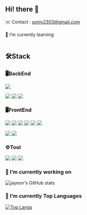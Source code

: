 <!--
**sonjayeon/sonjayeon** is a ✨ _special_ ✨ repository because its `README.md` (this file) appears on your GitHub profile.

Here are some ideas to get you started:

- 🔭 I’m currently working on ...
- 🌱 I’m currently learning ...
- 👯 I’m looking to collaborate on ...
- 🤔 I’m looking for help with ...
- 💬 Ask me about ...
- 📫 How to reach me: ...
- 😄 Pronouns: ...
- ⚡ Fun fact: ...
-->
## Hi! there 👋
<span> ✉️ Contact : sonjy2303@gmail.com </span> <br><br>
  🌱 I’m currently learning
<br><br>
<h2 align="lmi">🛠Stack</h2>
<h3 align="left">🖥️BackEnd</h3>  
<p>
  <img src="https://img.shields.io/badge/JAVA-007396?style=flat-plastic&logo=java&logoColor=white">
</p>
<p>
  <img src="https://img.shields.io/badge/JPA-83B81A?style=flat-square&logoColor=white"/>
  <img src="https://img.shields.io/badge/Spring-6DB33F?style=flat-square&logo=Spring&logoColor=white">  
  <img src="https://img.shields.io/badge/-springBoot-green?style=flat-plastic&logo=Spring Boot&logoColor=white"/>
</p>
<h3 align="left">🖥️FrontEnd</h3>  
<p>
  <img src="https://img.shields.io/badge/jQuery-0769AD?style=flat-square&logo=jQuery&logoColor=white"/>
  <img src="https://img.shields.io/badge/JavaScript-F7DF1E?style=flat-square&logo=JavaScript&logoColor=white"/>
  <img src="https://img.shields.io/badge/HTML5-E34F26?style=flat-square&logo=HTML5&logoColor=white"/>
  <img src="https://img.shields.io/badge/CSS3-1572B6?style=flat-square&logo=CSS3&logoColor=white"/>
  <img src="https://img.shields.io/badge/Bootstrap-7952B3?style=flat-square&logo=Bootstrap&logoColor=white">
  <img src="https://img.shields.io/badge/React-20232A?style=flat&logo=react&logoColor=61DAFB"/>
  </p>
  <p>
  <img src="https://img.shields.io/badge/thymeleaf-005F0F?style=flat-square&logo=thymeleaf&logoColor=white"/>
  <img src="https://img.shields.io/badge/vue.js-4FC08D?style=flat-square&logo=vuedotjs&logoColor=white"/>&nbsp
  </p>
<h3 align="left">⚙️Tool</h3>  
 <p>
  <img src="https://img.shields.io/badge/jira-0052CC?style=flat-square&logo=jira&logoColor=white"/>
  <img src="https://img.shields.io/badge/-Slack-753188?style=flat-plastic&logo=Slack&logoColor=white"/>
  <img src="https://img.shields.io/badge/-Github-2C272E?style=flat-plastic&logo=GitHub&logoColor=white"/>
</p>

### 🔭 I’m currently working on

![jayeon's GitHub stats](https://github-readme-stats.vercel.app/api?username=jayeon&show_icons=true&theme=material-palenight)

### :muscle: I’m currently Top Languages

[![Top Langs](https://github-readme-stats.vercel.app/api/top-langs/?username=sonjayeon&layout=compact&theme=material-palenight&langs_count=8)](https://github.com/sonjayeon/github-readme-stats)





